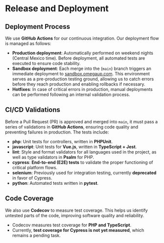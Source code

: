 # Release and Deployment  

## Deployment Process  

We use **GitHub Actions** for our continuous integration. Our deployment flow is managed as follows:  

- **Production deployment**: Automatically performed on weekend nights (Central Mexico time). Before deployment, all automated tests are executed to ensure code stability.  
- **Sandbox deployment**: Each merge into the (`main`) branch triggers an immediate deployment to [sandbox.omegaup.com](https://sandbox.omegaup.com). This environment serves as a pre-production testing ground, allowing us to catch errors before they reach production and enabling rollbacks if necessary.  
- **Hotfixes**: In case of critical errors in production, manual deployments can be performed following an internal validation process.  

## CI/CD Validations  

Before a Pull Request (PR) is approved and merged into `main`, it must pass a series of validations in **GitHub Actions**, ensuring code quality and preventing failures in production. The tests include:  

- **php**: Unit tests for controllers, written in **PHPUnit**.  
- **javascript**: Unit tests for **Vue.js**, written in **TypeScript + Jest**.  
- **lint**: Style and format validators for all languages used in the project, as well as type validators in **Psalm** for PHP.  
- **cypress**: **End-to-end (E2E) tests** to validate the proper functioning of critical platform flows.  
- **selenium**: Previously used for integration testing, currently **deprecated** in favor of Cypress.  
- **python**: Automated tests written in **pytest**.  

## Code Coverage  

We also use **Codecov** to measure test coverage. This helps us identify untested parts of the code, improving software quality and reliability.  

- Codecov measures test coverage for **PHP and TypeScript**.  
- Currently, **test coverage for Cypress is not yet measured**, which remains a pending task.  
